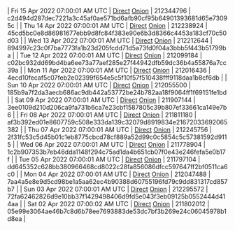 | Fri 15 Apr 2022 07:00:01 AM UTC | [Direct](https://oshi.at/deGZ) [Onion](http://5ety7tpkim5me6eszuwcje7bmy25pbtrjtue7zkqqgziljwqy3rrikqd.onion/deGZ) | 212344796 | c2d494d287dec7221a3c45af0ae571bd6afb90cf95b64901393681d65e73095c | 
| Thu 14 Apr 2022 07:00:01 AM UTC | [Direct](https://oshi.at/wDkV) [Onion](http://5ety7tpkim5me6eszuwcje7bmy25pbtrjtue7zkqqgziljwqy3rrikqd.onion/wDkV) | 212238924 | 45cd5bc0e8d86981677ebb9d8fc84f383e90e6b3d8366c4453a183cf70c50d03 | 
| Wed 13 Apr 2022 07:00:01 AM UTC | [Direct](https://oshi.at/tihf) [Onion](http://5ety7tpkim5me6eszuwcje7bmy25pbtrjtue7zkqqgziljwqy3rrikqd.onion/tihf) | 212212644 | 894997c23c0f7ba7773fa1b23d205fcdd71d5a73fd0f04a3bbb5f443b51799ba | 
| Tue 12 Apr 2022 07:00:01 AM UTC | [Direct](https://oshi.at/qRQG) [Onion](http://5ety7tpkim5me6eszuwcje7bmy25pbtrjtue7zkqqgziljwqy3rrikqd.onion/qRQG) | 212099184 | c02bc932dd69bd4ba6ee73a77aef285e27f44942dfb59dc36b4a55876a7cc39a | 
| Mon 11 Apr 2022 07:00:01 AM UTC | [Direct](https://oshi.at/sJeq) [Onion](http://5ety7tpkim5me6eszuwcje7bmy25pbtrjtue7zkqqgziljwqy3rrikqd.onion/sJeq) | 212016436 | 4ecd10fecaf5c07feb2e02399f654e5c5f10f57f510438fff9118daa1b8cf6db | 
| Sun 10 Apr 2022 07:00:01 AM UTC | [Direct](https://oshi.at/knNr) [Onion](http://5ety7tpkim5me6eszuwcje7bmy25pbtrjtue7zkqqgziljwqy3rrikqd.onion/knNr) | 212055500 | 185b9a7f2da3aecb686ac9db442a53772be24b782aa18f9064ff1f69151fe1bd | 
| Sat 09 Apr 2022 07:00:01 AM UTC | [Direct]() [Onion]() | 211907144 | 3ee0109d210d206ca9fa731b6ca7e23cbf1587805c39b807ef33661ca149e7b6 | 
| Fri 08 Apr 2022 07:00:01 AM UTC | [Direct](https://oshi.at/dTNW) [Onion](http://5ety7tpkim5me6eszuwcje7bmy25pbtrjtue7zkqqgziljwqy3rrikqd.onion/dTNW) | 211811180 | af3b392ed01e8607759c508e333da139c32079d8919834e21672033692065382 | 
| Thu 07 Apr 2022 07:00:01 AM UTC | [Direct](https://oshi.at/HgHi) [Onion](http://5ety7tpkim5me6eszuwcje7bmy25pbtrjtue7zkqqgziljwqy3rrikqd.onion/HgHi) | 212245756 | 2f31fc53c5d45b01c1eb8775cbcd78cf889a52d99c0c5854c5c57381592d9115 | 
| Wed 06 Apr 2022 07:00:01 AM UTC | [Direct](https://oshi.at/jtYw) [Onion](http://5ety7tpkim5me6eszuwcje7bmy25pbtrjtue7zkqqgziljwqy3rrikqd.onion/jtYw) | 211778904 | 1c2b907353b7eb46dda1148f294c75ad1da4b651cb07f0e43e246fefa5e0b17f | 
| Tue 05 Apr 2022 07:00:01 AM UTC | [Direct](https://oshi.at/pTQQ) [Onion](http://5ety7tpkim5me6eszuwcje7bmy25pbtrjtue7zkqqgziljwqy3rrikqd.onion/pTQQ) | 211797104 | dd645352c628bb380966468cd8022c28fa856086dfcc597647ff2bf0511ca6c0 | 
| Mon 04 Apr 2022 07:00:01 AM UTC | [Direct](https://oshi.at/AXhW) [Onion](http://5ety7tpkim5me6eszuwcje7bmy25pbtrjtue7zkqqgziljwqy3rrikqd.onion/AXhW) | 212047488 | 7aa4a5e8e9d5cd98be1a5aa62ec4b90388d60755196fd79c9dd831317cd857b7 | 
| Sun 03 Apr 2022 07:00:01 AM UTC | [Direct](https://oshi.at/KeZM) [Onion](http://5ety7tpkim5me6eszuwcje7bmy25pbtrjtue7zkqqgziljwqy3rrikqd.onion/KeZM) | 212295572 | 72fa62462826d9e10bb37f1429498406d9fd5e043f3eb09125b0552444d414aa | 
| Sat 02 Apr 2022 07:00:02 AM UTC | [Direct](https://oshi.at/auwC) [Onion](http://5ety7tpkim5me6eszuwcje7bmy25pbtrjtue7zkqqgziljwqy3rrikqd.onion/auwC) | 211802012 | 05e99e3064ae46b7c8d6b78ee7693883de53dc7bf3b269e24c06045978b1d8ea | 

